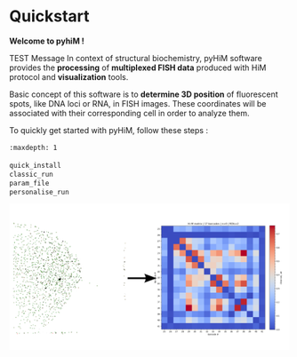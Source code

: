 # Quickstart

**Welcome to pyhiM !**

TEST Message
In context of structural biochemistry, pyHiM software provides the **processing** of **multiplexed FISH data** produced with HiM protocol and **visualization** tools.

Basic concept of this software is to **determine 3D position** of fluorescent spots, like DNA loci or RNA, in FISH images. These coordinates will be associated with their corresponding cell in order to analyze them.

To quickly get started with pyHiM, follow these steps :

```{toctree}
:maxdepth: 1

quick_install
classic_run
param_file
personalise_run
```

![A pyHiM output example](../_static/welcome_illustration.png)